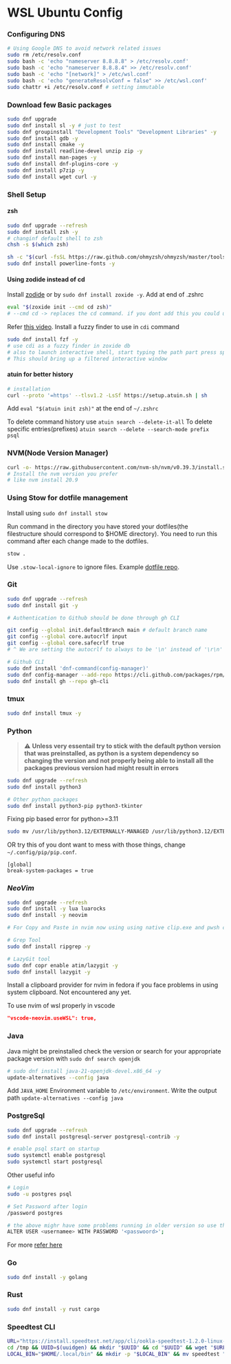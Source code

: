 # WSL Ubuntu Config

### Configuring DNS

```bash
# Using Google DNS to avoid network related issues
sudo rm /etc/resolv.conf
sudo bash -c 'echo "nameserver 8.8.8.8" > /etc/resolv.conf'
sudo bash -c 'echo "nameserver 8.8.8.4" >> /etc/resolv.conf'
sudo bash -c 'echo "[network]" > /etc/wsl.conf'
sudo bash -c 'echo "generateResolvConf = false" >> /etc/wsl.conf'
sudo chattr +i /etc/resolv.conf # setting immutable
```

### Download few Basic packages

```bash
sudo dnf upgrade
sudo dnf install sl -y # just to test
sudo dnf groupinstall "Development Tools" "Development Libraries" -y
sudo dnf install gdb -y
sudo dnf install cmake -y
sudo dnf install readline-devel unzip zip -y
sudo dnf install man-pages -y
sudo dnf install dnf-plugins-core -y
sudo dnf install p7zip -y
sudo dnf install wget curl -y
```

### Shell Setup

#### zsh

```bash
sudo dnf upgrade --refresh
sudo dnf install zsh -y
# changinf default shell to zsh
chsh -s $(which zsh)

sh -c "$(curl -fsSL https://raw.github.com/ohmyzsh/ohmyzsh/master/tools/install.sh)"
sudo dnf install powerline-fonts -y
```

#### Using zodide instead of cd

Install [zodide](https://github.com/ajeetdsouza/zoxide?tab=readme-ov-file#installation) or by `sudo dnf install zoxide -y`.
Add at end of .zshrc

```bash
eval "$(zoxide init --cmd cd zsh)"
# --cmd cd -> replaces the cd command. if you dont add this you could use it using `z`, So new commands would be cd and cdi
```
Refer [this video](https://www.youtube.com/watch?v=aghxkpyRVDY).
Install a fuzzy finder to use in `cdi` command
```bash
sudo dnf install fzf -y
# use cdi as a fuzzy finder in zoxide db
# also to launch interactive shell, start typing the path part press space followed by TAB
# This should bring up a filtered interactive window
```

#### atuin for better history

```bash
# installation
curl --proto '=https' --tlsv1.2 -LsSf https://setup.atuin.sh | sh
```

Add `eval "$(atuin init zsh)"` at the end of `~/.zshrc`

To delete command history use `atuin search --delete-it-all`
To delete specific entries(prefixes) `atuin search --delete --search-mode prefix psql`

### NVM(Node Version Manager)

```bash
curl -o- https://raw.githubusercontent.com/nvm-sh/nvm/v0.39.3/install.sh | bash
# Install the nvm version you prefer
# like nvm install 20.9
```


### Using Stow for dotfile management

Install using `sudo dnf install stow`

Run command in the directory you have stored your dotfiles(the filestructure should correspond to $HOME directory).
You need to run this command after each change made to the dotfiles.
```bash
stow .
```

Use `.stow-local-ignore` to ignore files. Example [dotfile repo](https://github.com/shubhattin/dotfiles).

### Git

```bash
sudo dnf upgrade --refresh
sudo dnf install git -y

# Authentication to Github should be done through gh CLI

git config --global init.defaultBranch main # default branch name
git config --global core.autocrlf input
git config --global core.safecrlf true
# ^ We are setting the autocrlf to always to be '\n' instead of '\r\n'

# Github CLI
sudo dnf install 'dnf-command(config-manager)'
sudo dnf config-manager --add-repo https://cli.github.com/packages/rpm/gh-cli.repo
sudo dnf install gh --repo gh-cli
```

### tmux

```bash
sudo dnf install tmux -y
```

### Python
> ⚠️ **Unless very essentail try to stick with the default python version that was preinstalled, as python is a system dependency so changing the version and not properly being able to install all the packages previous version had might result in errors**


```bash
sudo dnf upgrade --refresh
sudo dnf install python3

# Other python packages
sudo dnf install python3-pip python3-tkinter
```

Fixing pip based error for python>=3.11

```bash
sudo mv /usr/lib/python3.12/EXTERNALLY-MANAGED /usr/lib/python3.12/EXTERNALLY-MANAGED.old
```

OR try this of you dont want to mess with those things, change `~/.config/pip/pip.conf`.

```
[global]
break-system-packages = true
```

### _**NeoVim**_

```bash
sudo dnf upgrade --refresh
sudo dnf install -y lua luarocks
sudo dnf install -y neovim

# For Copy and Paste in nvim now using using native clip.exe and pwsh commands instead of win32yannk.exe

# Grep Tool
sudo dnf install ripgrep -y

# LazyGit tool
sudo dnf copr enable atim/lazygit -y
sudo dnf install lazygit -y
```

Install a clipboard provider for nvim in fedora if you face problems in using system clipboard. Not encountered any yet.

To use nvim of wsl properly in vscode

```json
"vscode-neovim.useWSL": true,
```

### Java

Java might be preinstalled check the version or search for your appropriate package version with
`sudo dnf search openjdk`

```bash
# sudo dnf install java-21-openjdk-devel.x86_64 -y
update-alternatives --config java
```

Add `JAVA_HOME` Environment variable to `/etc/environment`.
Write the output path `update-alternatives --config java`

### PostgreSql

```bash
sudo dnf upgrade --refresh
sudo dnf install postgresql-server postgresql-contrib -y

# enable psql start on startup
sudo systemctl enable postgresql
sudo systemctl start postgresql
```

Other useful info

```bash
# Login
sudo -u postgres psql

# Set Password after login
/password postgres

# the above mighr have some problems running in older version so use this
ALTER USER <usernamee> WITH PASSWORD '<passwoord>';
```

For more [refer here](https://docs.fedoraproject.org/en-US/quick-docs/postgresql/)

### Go

```bash
sudo dnf install -y golang
```

### Rust

```bash
sudo dnf install -y rust cargo
```

### Speedtest CLI

```bash
URL="https://install.speedtest.net/app/cli/ookla-speedtest-1.2.0-linux-x86_64.tgz"
cd /tmp && UUID=$(uuidgen) && mkdir "$UUID" && cd "$UUID" && wget "$URL" -O speedtest.tgz && tar -xzf speedtest.tgz
LOCAL_BIN="$HOME/.local/bin" && mkdir -p "$LOCAL_BIN" && mv speedtest "$LOCAL_BIN/speedtest" && cd
```
